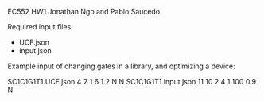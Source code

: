 EC552 HW1 Jonathan Ngo and Pablo Saucedo

Required input files:
- UCF.json
- input.json

Example input of changing gates in a library, and optimizing a device:

SC1C1G1T1.UCF.json
4 2 1
6
1.2
N
N
SC1C1G1T1.input.json
11 10 2 4 1
100
0.9
N
